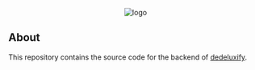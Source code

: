 <div align="center">

  ![logo](https://github.com/dtaylor6/dedeluxify-backend/assets/57015811/8f379653-94a6-4b35-9437-33f5b688f367)

</div>

## About
This repository contains the source code for the backend of [dedeluxify](https://github.com/dtaylor6/dedeluxify).


